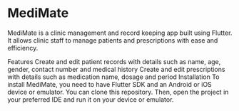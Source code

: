 # MediMate
MediMate is a clinic management and record keeping app built using Flutter. It allows clinic staff to manage patients and prescriptions with ease and efficiency.

Features
Create and edit patient records with details such as name, age, gender, contact number and medical history
Create and edit prescriptions with details such as medication name, dosage and period
Installation
To install MediMate, you need to have Flutter SDK and an Android or iOS device or emulator. 
You can clone this repository.
Then, open the project in your preferred IDE and run it on your device or emulator.
